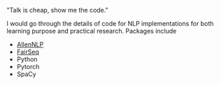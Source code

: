 "Talk is cheap, show me the code."

I would go through the details of code for NLP implementations for both learning purpose and practical research. Packages include
* [AllenNLP](https://github.com/allenai/allennlp)
* [FairSeq](https://github.com/pytorch/fairseq)
* Python
* Pytorch
* SpaCy

 

